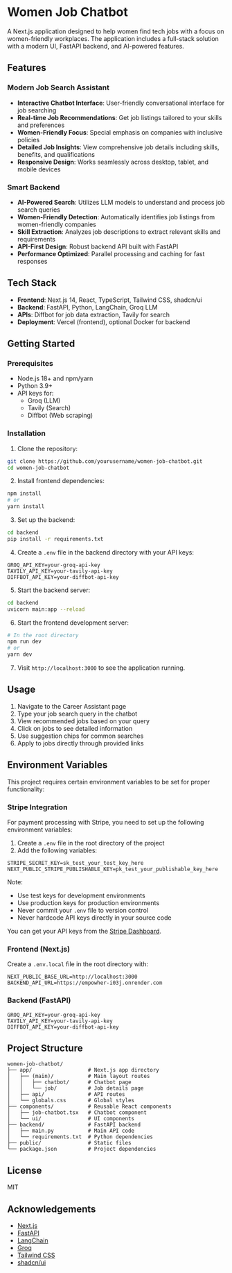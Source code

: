 # Women Job Chatbot

A Next.js application designed to help women find tech jobs with a focus on women-friendly workplaces. The application includes a full-stack solution with a modern UI, FastAPI backend, and AI-powered features.

## Features

### Modern Job Search Assistant

- **Interactive Chatbot Interface**: User-friendly conversational interface for job searching
- **Real-time Job Recommendations**: Get job listings tailored to your skills and preferences
- **Women-Friendly Focus**: Special emphasis on companies with inclusive policies
- **Detailed Job Insights**: View comprehensive job details including skills, benefits, and qualifications
- **Responsive Design**: Works seamlessly across desktop, tablet, and mobile devices

### Smart Backend

- **AI-Powered Search**: Utilizes LLM models to understand and process job search queries
- **Women-Friendly Detection**: Automatically identifies job listings from women-friendly companies
- **Skill Extraction**: Analyzes job descriptions to extract relevant skills and requirements
- **API-First Design**: Robust backend API built with FastAPI
- **Performance Optimized**: Parallel processing and caching for fast responses

## Tech Stack

- **Frontend**: Next.js 14, React, TypeScript, Tailwind CSS, shadcn/ui
- **Backend**: FastAPI, Python, LangChain, Groq LLM
- **APIs**: Diffbot for job data extraction, Tavily for search
- **Deployment**: Vercel (frontend), optional Docker for backend

## Getting Started

### Prerequisites

- Node.js 18+ and npm/yarn
- Python 3.9+
- API keys for:
  - Groq (LLM)
  - Tavily (Search)
  - Diffbot (Web scraping)

### Installation

1. Clone the repository:

```bash
git clone https://github.com/yourusername/women-job-chatbot.git
cd women-job-chatbot
```

2. Install frontend dependencies:

```bash
npm install
# or
yarn install
```

3. Set up the backend:

```bash
cd backend
pip install -r requirements.txt
```

4. Create a `.env` file in the backend directory with your API keys:

```
GROQ_API_KEY=your-groq-api-key
TAVILY_API_KEY=your-tavily-api-key
DIFFBOT_API_KEY=your-diffbot-api-key
```

5. Start the backend server:

```bash
cd backend
uvicorn main:app --reload
```

6. Start the frontend development server:

```bash
# In the root directory
npm run dev
# or
yarn dev
```

7. Visit `http://localhost:3000` to see the application running.

## Usage

1. Navigate to the Career Assistant page
2. Type your job search query in the chatbot
3. View recommended jobs based on your query
4. Click on jobs to see detailed information
5. Use suggestion chips for common searches
6. Apply to jobs directly through provided links

## Environment Variables

This project requires certain environment variables to be set for proper functionality:

### Stripe Integration

For payment processing with Stripe, you need to set up the following environment variables:

1. Create a `.env` file in the root directory of the project
2. Add the following variables:

```
STRIPE_SECRET_KEY=sk_test_your_test_key_here
NEXT_PUBLIC_STRIPE_PUBLISHABLE_KEY=pk_test_your_publishable_key_here
```

Note:

- Use test keys for development environments
- Use production keys for production environments
- Never commit your `.env` file to version control
- Never hardcode API keys directly in your source code

You can get your API keys from the [Stripe Dashboard](https://dashboard.stripe.com/apikeys).

### Frontend (Next.js)

Create a `.env.local` file in the root directory with:

```
NEXT_PUBLIC_BASE_URL=http://localhost:3000
BACKEND_API_URL=https://empowher-i03j.onrender.com
```

### Backend (FastAPI)

```
GROQ_API_KEY=your-groq-api-key
TAVILY_API_KEY=your-tavily-api-key
DIFFBOT_API_KEY=your-diffbot-api-key
```

## Project Structure

```
women-job-chatbot/
├── app/                  # Next.js app directory
│   ├── (main)/           # Main layout routes
│   │   ├── chatbot/      # Chatbot page
│   │   └── job/          # Job details page
│   ├── api/              # API routes
│   └── globals.css       # Global styles
├── components/           # Reusable React components
│   ├── job-chatbot.tsx   # Chatbot component
│   └── ui/               # UI components
├── backend/              # FastAPI backend
│   ├── main.py           # Main API code
│   └── requirements.txt  # Python dependencies
├── public/               # Static files
└── package.json          # Project dependencies
```

## License

MIT

## Acknowledgements

- [Next.js](https://nextjs.org/)
- [FastAPI](https://fastapi.tiangolo.com/)
- [LangChain](https://langchain.com/)
- [Groq](https://groq.com/)
- [Tailwind CSS](https://tailwindcss.com/)
- [shadcn/ui](https://ui.shadcn.com/)
